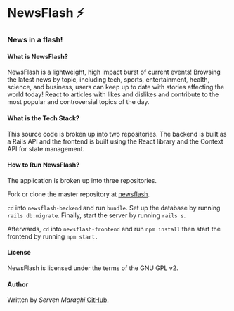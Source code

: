 # NewsFlash ⚡

### News in a flash!

#### What is NewsFlash?

NewsFlash is a lightweight, high impact burst of current events! Browsing the latest news by topic, including tech, sports, entertainment, health, science, and business, users can keep up to date with stories affecting the world today! React to articles with likes and dislikes and contribute to the most popular and controversial topics of the day.

#### What is the Tech Stack?

This source code is broken up into two repositories. The backend is built as a Rails API and the frontend is built using the React library and the Context API for state management. 

#### How to Run NewsFlash?

The application is broken up into three repositories.

Fork or clone the master repository at [newsflash](https://github.com/smaraghi/newsflash).

`cd` into `newsflash-backend` and run `bundle`. Set up the database by running `rails db:migrate`. Finally, start the server by running `rails s`. 

Afterwards, `cd` into `newsflash-frontend` and run `npm install` then start the frontend by running `npm start.`

#### License

NewsFlash is licensed under the terms of the GNU GPL v2.

#### Author

Written by _Serven Maraghi_ [GitHub](https://github.com/smaraghi/).
